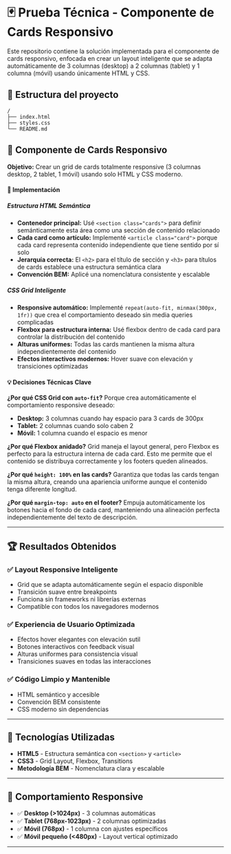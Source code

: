 # 🃏 Prueba Técnica - Componente de Cards Responsivo

Este repositorio contiene la solución implementada para el componente de cards responsivo, enfocada en crear un layout inteligente que se adapta automáticamente de 3 columnas (desktop) a 2 columnas (tablet) y 1 columna (móvil) usando únicamente HTML y CSS.

## 📁 Estructura del proyecto

```
/
├── index.html
├── styles.css
└── README.md
```

## 🎯 Componente de Cards Responsivo

**Objetivo:** Crear un grid de cards totalmente responsive (3 columnas desktop, 2 tablet, 1 móvil) usando solo HTML y CSS moderno.

#### 🔧 Implementación

##### Estructura HTML Semántica
- **Contenedor principal:** Usé `<section class="cards">` para definir semánticamente esta área como una sección de contenido relacionado
- **Cada card como artículo:** Implementé `<article class="card">` porque cada card representa contenido independiente que tiene sentido por sí solo
- **Jerarquía correcta:** El `<h2>` para el título de sección y `<h3>` para títulos de cards establece una estructura semántica clara
- **Convención BEM:** Aplicé una nomenclatura consistente y escalable

##### CSS Grid Inteligente
- **Responsive automático:** Implementé `repeat(auto-fit, minmax(300px, 1fr))` que crea el comportamiento deseado sin media queries complicadas
- **Flexbox para estructura interna:** Usé flexbox dentro de cada card para controlar la distribución del contenido
- **Alturas uniformes:** Todas las cards mantienen la misma altura independientemente del contenido
- **Efectos interactivos modernos:** Hover suave con elevación y transiciones optimizadas

#### 💡 Decisiones Técnicas Clave

**¿Por qué CSS Grid con `auto-fit`?**
Porque crea automáticamente el comportamiento responsive deseado:
- **Desktop:** 3 columnas cuando hay espacio para 3 cards de 300px
- **Tablet:** 2 columnas cuando solo caben 2
- **Móvil:** 1 columna cuando el espacio es menor

**¿Por qué Flexbox anidado?**
Grid maneja el layout general, pero Flexbox es perfecto para la estructura interna de cada card. Esto me permite que el contenido se distribuya correctamente y los footers queden alineados.

**¿Por qué `height: 100%` en las cards?**
Garantiza que todas las cards tengan la misma altura, creando una apariencia uniforme aunque el contenido tenga diferente longitud.

**¿Por qué `margin-top: auto` en el footer?**
Empuja automáticamente los botones hacia el fondo de cada card, manteniendo una alineación perfecta independientemente del texto de descripción.

---

## 🏆 Resultados Obtenidos

### ✅ Layout Responsive Inteligente
- Grid que se adapta automáticamente según el espacio disponible
- Transición suave entre breakpoints
- Funciona sin frameworks ni librerías externas
- Compatible con todos los navegadores modernos

### ✅ Experiencia de Usuario Optimizada
- Efectos hover elegantes con elevación sutil
- Botones interactivos con feedback visual
- Alturas uniformes para consistencia visual
- Transiciones suaves en todas las interacciones

### ✅ Código Limpio y Mantenible
- HTML semántico y accesible
- Convención BEM consistente
- CSS moderno sin dependencias

---

## 🚀 Tecnologías Utilizadas

- **HTML5** - Estructura semántica con `<section>` y `<article>`
- **CSS3** - Grid Layout, Flexbox, Transitions
- **Metodología BEM** - Nomenclatura clara y escalable

---

## 📱 Comportamiento Responsive

- ✅ **Desktop (>1024px)** - 3 columnas automáticas
- ✅ **Tablet (768px-1023px)** - 2 columnas optimizadas  
- ✅ **Móvil (768px)** - 1 columna con ajustes específicos
- ✅ **Móvil pequeño (<480px)** - Layout vertical optimizado

---
